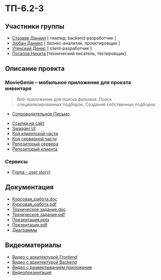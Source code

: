 # ТП-6.2-3
## Участники группы
* [Стазаев Даниил](https://github.com/deeeesp) [ тимлид; backend-разработчик ]
* [Зюбан Даниил](https://github.com/Danchik5z) [ бизнес-аналитик, проектировщик ]
* [Утянский Денис](https://github.com/Utyasnkiy) [ client-разработчик ]
* [Потапов Никита](https://github.com/Nikita-hubn) [технический писатель, тестировщик] 

## Описание проекта
### MovieGenie – мобильное приложение для проката инвентаря
> Веб-приложение для поиска фильмов. Поиск специализированных подборок. Создание собственных подборок. 

* [Сопроводительное Письмо](https://github.com/Crabishka/TP_project/blob/main/Documentation/Letter.pdf)

- [Ссылка на сайт](https://movie-genie-131a7.web.app/#/films)
- [Swagger UI](https://backend-deeeesp.cloud.okteto.net/swagger-ui/index.html#/)
- [Код клиентской части](app/client)
- [Код серверной части](app/server)
- [Репозиторый сервера](https://github.com/deeeesp/movie)
- [Репозиторый клиента](https://github.com/Utyasnkiy/movie_genie_front)

### Сервисы
* [Figma - user story](https://www.figma.com/file/nyQiM9eIQtUwxejK297c6k/user_story?node-id=0%3A1&t=AlMuVduIKMAJziPT-1)]

## Документация
- [Курсовая_работа.doc](documentation/Курсовая.docx)
- [Курсовая_работа.pdf](documentation/Курсовая.pdf)
- [Техническое задание.doc](documentation/Technical_Specification.docx)
- [Техническое задание.pdf](documentation/Technical_Specification.pdf)
- [Презентация.pptx](documentation/presentation.pptx)
- [Презентация.pdf](documentation/Presentation.pdf)
- [Диаграммы](docs/diagrams)

## Видеоматериалы
- [Видео с архитектурой Frontend](https://youtu.be/hC6_hpYVnig)
- [Видео с архитектурой Backend](https://youtu.be/9iz9zGZoy6U)
- [Видео с развертыванием приложения](https://youtu.be/mBT73UgZ5fQ)
- [Видеопрезентация](https://youtu.be/N_OB0hMm5Vc)


